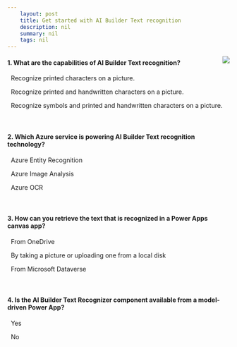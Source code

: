 ```yaml
---
    layout: post
    title: Get started with AI Builder Text recognition  
    description: nil
    summary: nil
    tags: nil
---
```



 <a target="_blank" href="https://docs.microsoft.com/en-us/learn/modules/get-started-with-ai-builder-text-recognition/4a-check/"><i class="fas fa-external-link-alt"></i> </a>
 <img align="right" src="https://docs.microsoft.com/en-us/learn/achievements/get-started-with-text-recognition.svg">
####  1. What are the capabilities of AI Builder Text recognition?


<i class='far fa-square'></i> &nbsp;&nbsp;Recognize printed characters on a picture.

<i class='fas fa-check-square' style='color: Dodgerblue;'></i> &nbsp;&nbsp;Recognize printed and handwritten characters on a picture.

<i class='far fa-square'></i> &nbsp;&nbsp;Recognize symbols and printed and handwritten characters on a picture.
<br />
<br />
<br />

####  2. Which Azure service is powering AI Builder Text recognition technology?


<i class='far fa-square'></i> &nbsp;&nbsp;Azure Entity Recognition

<i class='far fa-square'></i> &nbsp;&nbsp;Azure Image Analysis

<i class='fas fa-check-square' style='color: Dodgerblue;'></i> &nbsp;&nbsp;Azure OCR
<br />
<br />
<br />

####  3. How can you retrieve the text that is recognized in a Power Apps canvas app?


<i class='far fa-square'></i> &nbsp;&nbsp;From OneDrive

<i class='fas fa-check-square' style='color: Dodgerblue;'></i> &nbsp;&nbsp;By taking a picture or uploading one from a local disk

<i class='far fa-square'></i> &nbsp;&nbsp;From Microsoft Dataverse
<br />
<br />
<br />

####  4. Is the AI Builder Text Recognizer component available from a model-driven Power App?


<i class='far fa-square'></i> &nbsp;&nbsp;Yes

<i class='fas fa-check-square' style='color: Dodgerblue;'></i> &nbsp;&nbsp;No
<br />
<br />
<br />
